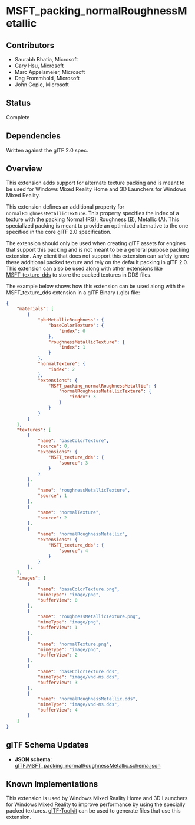 # MSFT_packing_normalRoughnessMetallic

## Contributors

* Saurabh Bhatia, Microsoft
* Gary Hsu, Microsoft
* Marc Appelsmeier, Microsoft
* Dag Frommhold, Microsoft 
* John Copic, Microsoft 

## Status

Complete

## Dependencies

Written against the glTF 2.0 spec.

## Overview

This extension adds support for alternate texture packing and is meant to be used for Windows Mixed Reality Home and 3D Launchers for Windows Mixed Reality.

This extension defines an additional property for `normalRoughnessMetallicTexture`. This property specifies the index of a texture with the packing Normal (RG), Roughness (B), Metallic (A). This specialized packing is meant to provide an optimized alternative to the one specified in the core glTF 2.0 specification. 

The extension should only be used when creating glTF assets for engines that support this packing and is not meant to be a general purpose packing extension. Any client that does not support this extension can safely ignore these additional packed texture and rely on the default packing in glTF 2.0. This extension can also be used along with other extensions like [MSFT_texture_dds](../MSFT_texture_dds/README.md) to store the packed textures in DDS files. 

The example below shows how this extension can be used along with the MSFT_texture_dds extension in a glTF Binary (.glb) file:

```json
{
    "materials": [
        {
            "pbrMetallicRoughness": {
                "baseColorTexture": {
                    "index": 0
                },
                "roughnessMetallicTexture": {
                    "index": 1
                }
            },
            "normalTexture": {
                "index": 2
            },
            "extensions": {
                "MSFT_packing_normalRoughnessMetallic": {
                    "normalRoughnessMetallicTexture": {
                        "index": 3
                    }
                }
            }
        }
    ],
    "textures": [
        {
            "name": "baseColorTexture",
            "source": 0,
            "extensions": {
                "MSFT_texture_dds": {
                    "source": 3
                }
            }
        },
        {
            "name": "roughnessMetallicTexture",
            "source": 1
        },
        {
            "name": "normalTexture",
            "source": 2
        },
        {
            "name": "normalRoughnessMetallic",
            "extensions": {
                "MSFT_texture_dds": {
                    "source": 4
                }
            }
        },
    ],
    "images": [
        {
            "name": "baseColorTexture.png",
            "mimeType": "image/png",
            "bufferView": 0
        },
        {
            "name": "roughnessMetallicTexture.png",
            "mimeType": "image/png",
            "bufferView": 1
        },
        {
            "name": "normalTexture.png",
            "mimeType": "image/png",
            "bufferView": 2
        },
        {
            "name": "baseColorTexture.dds",
            "mimeType": "image/vnd-ms.dds",
            "bufferView": 3
        },
        {
            "name": "normalRoughnessMetallic.dds",
            "mimeType": "image/vnd-ms.dds",
            "bufferView": 4
        }
    ]
}
```

## glTF Schema Updates

* **JSON schema**: [glTF.MSFT_packing_normalRoughnessMetallic.schema.json](schema/glTF.MSFT_packing_normalRoughnessMetallic.schema.json)


## Known Implementations

This extension is used by Windows Mixed Reality Home and 3D Launchers for Windows Mixed Reality to improve performance by using the specially packed textures. [glTF-Toolkit](https://github.com/Microsoft/glTF-Toolkit) can be used to generate files that use this extension.